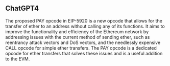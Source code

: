 ## ChatGPT4

The proposed PAY opcode in EIP-5920 is a new opcode that allows for the transfer of ether to an address without calling any of its functions. It aims to improve the functionality and efficiency of the Ethereum network by addressing issues with the current method of sending ether, such as reentrancy attack vectors and DoS vectors, and the needlessly expensive CALL opcode for simple ether transfers. The PAY opcode is a dedicated opcode for ether transfers that solves these issues and is a useful addition to the EVM.
